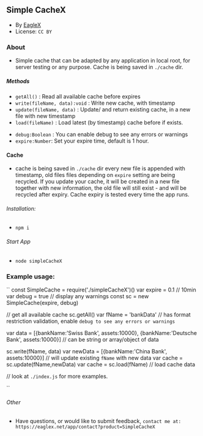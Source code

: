 ## Simple CacheX
* By [EagleX](http://eaglex.net) 
* License: `CC BY` 

### About
* Simple cache that can be adapted by any application in local root, for server testing or any purpose. Cache is being saved in `./cache` dir.

##### Methods
* `getAll()` : Read all available cache before expires
* `write(fileName, data):void` : Write new cache, with timestamp 
* `update(fileName, data)` : Update/ and return existing cache, in a new file with new timestamp
* `load(fileName)` : Load latest (by timestamp) cache before if exists.

- `debug:Boolean` : You can enable debug to see any errors or warnings
- `expire:Number`: Set your expire time, default is 1 hour.

#### Cache
* cache is being saved in `./cache` dir every new file is appended with timestamp, old files files depending on `expire` setting are being recycled. If you update your cache, it will be created in a new file together with new information, the old file will still exist - and will be recycled after expiry. Cache expiry is tested every time the app runs.



###### Installation:
* `npm i`

###### Start App
* `node simpleCacheX`

### Example usage:
``
const SimpleCache = require('./simpleCacheX')()
var expire = 0.1 // 10min
var debug = true // display any warnings
const sc = new SimpleCache(expire, debug)

// get all available cache 
sc.getAll()
var fName = 'bankData' // has format restriction validation, enable `debug to see any errors or warnings`

var data = [{bankName:'Swiss Bank', assets:10000},
            {bankName:'Deutsche Bank', assets:10000}] // can be string or array/object of data

sc.write(fName, data)
var newData = [{bankName:'China Bank', assets:10000}]  // will update existing `fName` with new data
var cache = sc.update(fName,newData)
var cache = sc.load(fName) // load cache data

// look at `./index.js` for more examples. 

``

###### Other
* Have questions, or would like to submit feedback, `contact me at: https://eaglex.net/app/contact?product=SimpleCacheX`
